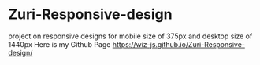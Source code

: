 # Zuri-Responsive-design
project on responsive designs for mobile size of 375px and desktop size of 1440px
Here is my Github Page
 https://wiz-js.github.io/Zuri-Responsive-design/

